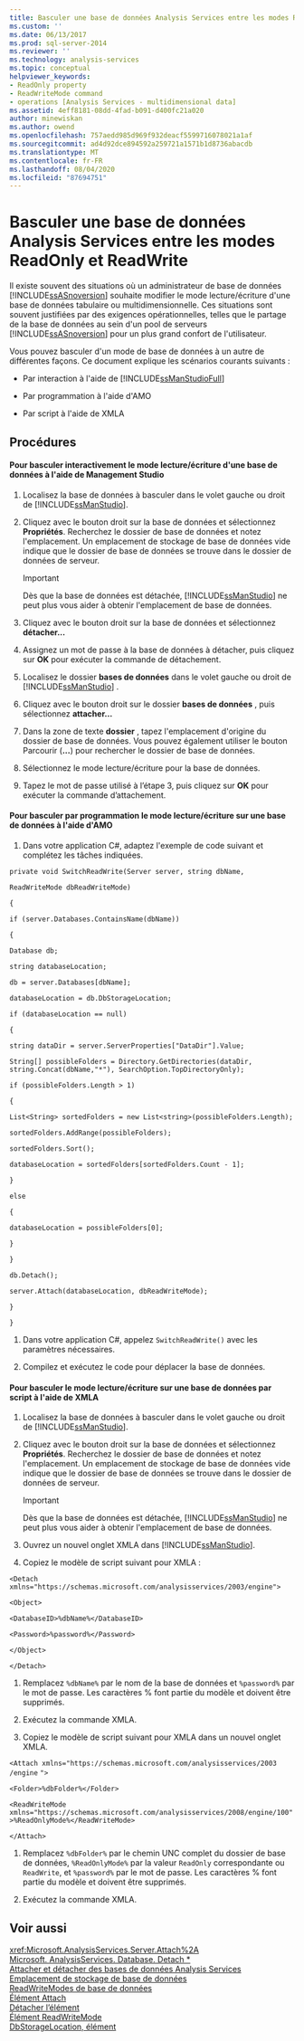 ```yaml
---
title: Basculer une base de données Analysis Services entre les modes ReadOnly et ReadWrite | Microsoft Docs
ms.custom: ''
ms.date: 06/13/2017
ms.prod: sql-server-2014
ms.reviewer: ''
ms.technology: analysis-services
ms.topic: conceptual
helpviewer_keywords:
- ReadOnly property
- ReadWriteMode command
- operations [Analysis Services - multidimensional data]
ms.assetid: 4eff8181-08dd-4fad-b091-d400fc21a020
author: minewiskan
ms.author: owend
ms.openlocfilehash: 757aedd985d969f932deacf5599716078021a1af
ms.sourcegitcommit: ad4d92dce894592a259721a1571b1d8736abacdb
ms.translationtype: MT
ms.contentlocale: fr-FR
ms.lasthandoff: 08/04/2020
ms.locfileid: "87694751"
---
```

# <a name="switch-an-analysis-services-database-between-readonly-and-readwrite-modes"></a>Basculer une base de données Analysis Services entre les modes ReadOnly et ReadWrite
  Il existe souvent des situations où un administrateur de base de données [!INCLUDE[ssASnoversion](../../includes/ssasnoversion-md.md)] souhaite modifier le mode lecture/écriture d'une base de données tabulaire ou multidimensionnelle. Ces situations sont souvent justifiées par des exigences opérationnelles, telles que le partage de la base de données au sein d'un pool de serveurs [!INCLUDE[ssASnoversion](../../includes/ssasnoversion-md.md)] pour un plus grand confort de l'utilisateur.  
  
 Vous pouvez basculer d'un mode de base de données à un autre de différentes façons. Ce document explique les scénarios courants suivants :  
  
-   Par interaction à l'aide de [!INCLUDE[ssManStudioFull](../../includes/ssmanstudiofull-md.md)]  
  
-   Par programmation à l'aide d'AMO  
  
-   Par script à l'aide de XMLA  
  
## <a name="procedures"></a>Procédures  
  
#### <a name="to-switch-the-readwrite-mode-of-a-database-interactively-using-management-studio"></a>Pour basculer interactivement le mode lecture/écriture d'une base de données à l'aide de Management Studio  
  
1.  Localisez la base de données à basculer dans le volet gauche ou droit de [!INCLUDE[ssManStudio](../../includes/ssmanstudio-md.md)].  
  
2.  Cliquez avec le bouton droit sur la base de données et sélectionnez **Propriétés**. Recherchez le dossier de base de données et notez l'emplacement. Un emplacement de stockage de base de données vide indique que le dossier de base de données se trouve dans le dossier de données de serveur.  
  
    > [!IMPORTANT]  
    >  Dès que la base de données est détachée, [!INCLUDE[ssManStudio](../../includes/ssmanstudio-md.md)] ne peut plus vous aider à obtenir l'emplacement de base de données.  
  
3.  Cliquez avec le bouton droit sur la base de données et sélectionnez **détacher...**  
  
4.  Assignez un mot de passe à la base de données à détacher, puis cliquez sur **OK** pour exécuter la commande de détachement.  
  
5.  Localisez le dossier **bases de données** dans le volet gauche ou droit de [!INCLUDE[ssManStudio](../../includes/ssmanstudio-md.md)] .  
  
6.  Cliquez avec le bouton droit sur le dossier **bases de données** , puis sélectionnez **attacher...**  
  
7.  Dans la zone de texte **dossier** , tapez l'emplacement d'origine du dossier de base de données. Vous pouvez également utiliser le bouton Parcourir (**...**) pour rechercher le dossier de base de données.  
  
8.  Sélectionnez le mode lecture/écriture pour la base de données.  
  
9. Tapez le mot de passe utilisé à l’étape 3, puis cliquez sur **OK** pour exécuter la commande d’attachement.  
  
#### <a name="to-switch-the-readwrite-mode-to-a-database-programmatically-using-amo"></a>Pour basculer par programmation le mode lecture/écriture sur une base de données à l'aide d'AMO  
  
1.  Dans votre application C#, adaptez l'exemple de code suivant et complétez les tâches indiquées.  
  
 `private void SwitchReadWrite(Server server, string dbName,`  
  
 `ReadWriteMode dbReadWriteMode)`  
  
 `{`  
  
 `if (server.Databases.ContainsName(dbName))`  
  
 `{`  
  
 `Database db;`  
  
 `string databaseLocation;`  
  
 `db = server.Databases[dbName];`  
  
 `databaseLocation = db.DbStorageLocation;`  
  
 `if (databaseLocation == null)`  
  
 `{`  
  
 `string dataDir = server.ServerProperties["DataDir"].Value;`  
  
 `String[] possibleFolders = Directory.GetDirectories(dataDir, string.Concat(dbName,"*"), SearchOption.TopDirectoryOnly);`  
  
 `if (possibleFolders.Length > 1)`  
  
 `{`  
  
 `List<String> sortedFolders = new List<string>(possibleFolders.Length);`  
  
 `sortedFolders.AddRange(possibleFolders);`  
  
 `sortedFolders.Sort();`  
  
 `databaseLocation = sortedFolders[sortedFolders.Count - 1];`  
  
 `}`  
  
 `else`  
  
 `{`  
  
 `databaseLocation = possibleFolders[0];`  
  
 `}`  
  
 `}`  
  
 `db.Detach();`  
  
 `server.Attach(databaseLocation, dbReadWriteMode);`  
  
 `}`  
  
 `}`  
  
1.  Dans votre application C#, appelez `SwitchReadWrite()` avec les paramètres nécessaires.  
  
2.  Compilez et exécutez le code pour déplacer la base de données.  
  
#### <a name="to-switch-the-readwrite-mode-to-a-database-by-script-using-xmla"></a>Pour basculer le mode lecture/écriture sur une base de données par script à l'aide de XMLA  
  
1.  Localisez la base de données à basculer dans le volet gauche ou droit de [!INCLUDE[ssManStudio](../../includes/ssmanstudio-md.md)].  
  
2.  Cliquez avec le bouton droit sur la base de données et sélectionnez **Propriétés**. Recherchez le dossier de base de données et notez l'emplacement. Un emplacement de stockage de base de données vide indique que le dossier de base de données se trouve dans le dossier de données de serveur.  
  
    > [!IMPORTANT]  
    >  Dès que la base de données est détachée, [!INCLUDE[ssManStudio](../../includes/ssmanstudio-md.md)] ne peut plus vous aider à obtenir l'emplacement de base de données.  
  
3.  Ouvrez un nouvel onglet XMLA dans [!INCLUDE[ssManStudio](../../includes/ssmanstudio-md.md)].  
  
4.  Copiez le modèle de script suivant pour XMLA :  
  
 `<Detach xmlns="https://schemas.microsoft.com/analysisservices/2003/engine">`  
  
 `<Object>`  
  
 `<DatabaseID>%dbName%</DatabaseID>`  
  
 `<Password>%password%</Password>`  
  
 `</Object>`  
  
 `</Detach>`  
  
1.  Remplacez `%dbName%` par le nom de la base de données et `%password%` par le mot de passe. Les caractères % font partie du modèle et doivent être supprimés.  
  
2.  Exécutez la commande XMLA.  
  
3.  Copiez le modèle de script suivant pour XMLA dans un nouvel onglet XMLA.  
  
 `<Attach xmlns="https://schemas.microsoft.com/analysisservices/2003` `/engine` `">`  
  
 `<Folder>%dbFolder%</Folder>`  
  
 `<ReadWriteMode xmlns="https://schemas.microsoft.com/analysisservices/2008/engine/100">%ReadOnlyMode%</ReadWriteMode>`  
  
 `</Attach>`  
  
1.  Remplacez `%dbFolder%` par le chemin UNC complet du dossier de base de données, `%ReadOnlyMode%` par la valeur `ReadOnly` correspondante ou `ReadWrite`, et `%password%` par le mot de passe. Les caractères % font partie du modèle et doivent être supprimés.  
  
2.  Exécutez la commande XMLA.  
  
## <a name="see-also"></a>Voir aussi  
 <xref:Microsoft.AnalysisServices.Server.Attach%2A>   
 [Microsoft. AnalysisServices. Database. Detach *](/dotnet/api/microsoft.analysisservices.core.database.detach)   
 [Attacher et détacher des bases de données Analysis Services](attach-and-detach-analysis-services-databases.md)   
 [Emplacement de stockage de base de données](database-storage-location.md)   
 [ReadWriteModes de base de données](database-readwritemodes.md)   
 [Élément Attach](https://docs.microsoft.com/bi-reference/xmla/xml-elements-commands/attach-element)   
 [Détacher l’élément](https://docs.microsoft.com/bi-reference/xmla/xml-elements-commands/detach-element)   
 [Élément ReadWriteMode](https://docs.microsoft.com/bi-reference/xmla/xml-elements-properties/readwritemode-element)   
 [DbStorageLocation, élément](https://docs.microsoft.com/bi-reference/xmla/xml-elements-properties/dbstoragelocation-element)  
  
  
